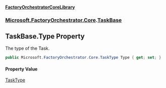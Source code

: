 #### [FactoryOrchestratorCoreLibrary](./FactoryOrchestratorCoreLibrary.md 'FactoryOrchestratorCoreLibrary')
### [Microsoft.FactoryOrchestrator.Core](./Microsoft-FactoryOrchestrator-Core.md 'Microsoft.FactoryOrchestrator.Core').[TaskBase](./Microsoft-FactoryOrchestrator-Core-TaskBase.md 'Microsoft.FactoryOrchestrator.Core.TaskBase')
## TaskBase.Type Property
The type of the Task.  
```csharp
public Microsoft.FactoryOrchestrator.Core.TaskType Type { get; set; }
```
#### Property Value
[TaskType](./Microsoft-FactoryOrchestrator-Core-TaskType.md 'Microsoft.FactoryOrchestrator.Core.TaskType')  
